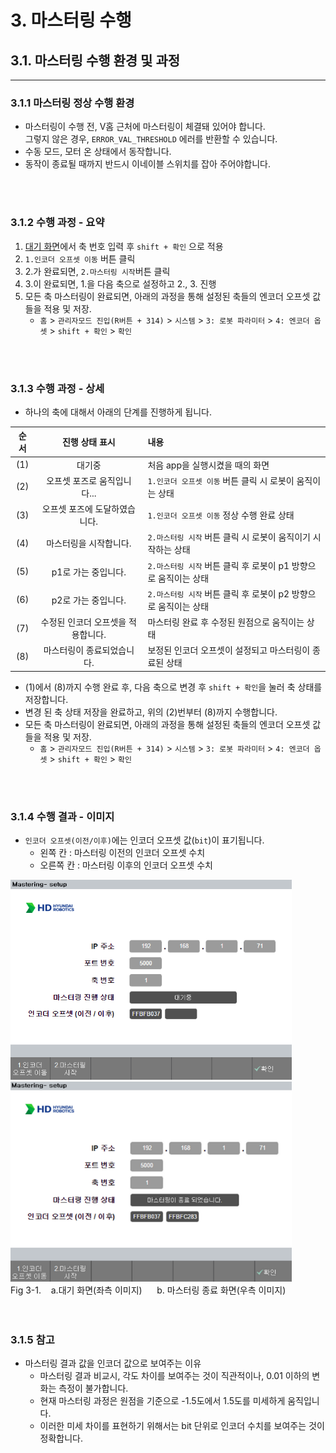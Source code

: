 # 3. 마스터링 수행
## 3.1. 마스터링 수행 환경 및 과정
---
### 3.1.1 마스터링 정상 수행 환경
- 마스터링이 수행 전, V홈 근처에 마스터링이 체결돼 있어야 합니다.
<br>그렇지 않은 경우, `ERROR_VAL_THRESHOLD` 에러를 반환할 수 있습니다.
- 수동 모드, 모터 온 상태에서 동작합니다.
- 동작이 종료될 때까지 반드시 이네이블 스위치를 잡아 주어야합니다.

<br>
<br>

### 3.1.2 수행 과정 - 요약
1. [대기 화면](/02_about_kit/02_3_com_initialization.md#231-마스터링-기능-설정)에서 축 번호 입력 후 `shift + 확인` 으로 적용
2. `1.인코더 오프셋 이동` 버튼 클릭 
3. 2.가 완료되면, `2.마스터링 시작`버튼 클릭
4. 3.이 완료되면, 1.을 다음 축으로 설정하고 2., 3. 진행
5. 모든 축 마스터링이 완료되면, 아래의 과정을 통해 설정된 축들의 엔코더 오프셋 값들을 적용 및 저장.
   - `홈` > `관리자모드 진입(R버튼 + 314)` > `시스템` > `3: 로봇 파라미터` > `4: 엔코더 옵셋` > `shift + 확인` > `확인`

<br>
<br>

### 3.1.3 수행 과정 - 상세
- 하나의 축에 대해서 아래의 단계를 진행하게 됩니다.
  
|순서|진행 상태 표시|내용|
|:---:|:---:|:---|
|(1)|대기중|처음 app을 실행시켰을 때의 화면|
|(2)|오프셋 포즈로 움직입니다...| `1.인코더 오프셋 이동` 버튼 클릭 시 로봇이 움직이는 상태 |
|(3)|오프셋 포즈에 도달하였습니다.|`1.인코더 오프셋 이동` 정상 수행 완료 상태|
|(4)|마스터링을 시작합니다.|`2.마스터링 시작` 버튼 클릭 시 로봇이 움직이기 시작하는 상태|
|(5)|p1로 가는 중입니다.|`2.마스터링 시작` 버튼 클릭 후 로봇이 p1 방향으로 움직이는 상태|
|(6)|p2로 가는 중입니다.|`2.마스터링 시작` 버튼 클릭 후 로봇이 p2 방향으로 움직이는 상태|
|(7)|수정된 인코더 오프셋을 적용합니다.|마스터링 완료 후 수정된 원점으로 움직이는 상태|
|(8)|마스터링이 종료되었습니다.|보정된 인코더 오프셋이 설정되고 마스터링이 종료된 상태|

- (1)에서 (8)까지 수행 완료 후, 다음 축으로 변경 후 `shift + 확인`을 눌러 축 상태를 저장합니다.
- 변경 된 축 상태 저장을 완료하고, 위의 (2)번부터 (8)까지 수행합니다.
- 모든 축 마스터링이 완료되면, 아래의 과정을 통해 설정된 축들의 엔코더 오프셋 값들을 적용 및 저장.
   - `홈` > `관리자모드 진입(R버튼 + 314)` > `시스템` > `3: 로봇 파라미터` > `4: 엔코더 옵셋` > `shift + 확인` > `확인`

<br>
<br>

### 3.1.4 수행 결과 - 이미지

- `인코더 오프셋(이전/이후)`에는 인코더 오프셋 값(`bit`)이 표기됩니다.
  - 왼쪽 칸 : 마스터링 이전의 인코더 오프셋 수치
  - 오른쪽 칸 : 마스터링 이후의 인코더 오프셋 수치

<div>
<img src="../_assets/13_standby_kor.png" height="320vh">
<img src="../_assets/14_mastering_end_kor.PNG" height="320vh"><br>
Fig 3-1.&nbsp;&nbsp;&nbsp;&nbsp;a.대기 화면(좌측 이미지)
&nbsp;&nbsp;&nbsp;&nbsp;
b. 마스터링 종료 화면(우측 이미지)
</div>

<br>
<br>

### 3.1.5 참고
- 마스터링 결과 값을 인코더 값으로 보여주는 이유
  - 마스터링 결과 비교시, 각도 차이를 보여주는 것이 직관적이나, 0.01 이하의 변화는 측정이 불가합니다. 
  - 현재 마스터링 과정은 원점을 기준으로 -1.5도에서 1.5도를 미세하게 움직입니다.
  - 이러한 미세 차이를 표현하기 위해서는 bit 단위로 인코더 수치를 보여주는 것이 정확합니다.

